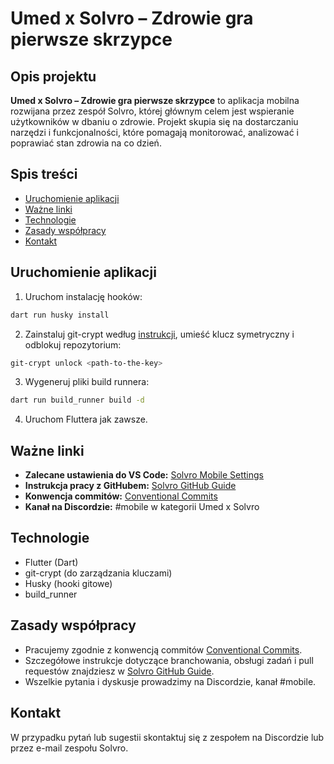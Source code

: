 # Umed x Solvro – Zdrowie gra pierwsze skrzypce

## Opis projektu

**Umed x Solvro – Zdrowie gra pierwsze skrzypce** to aplikacja mobilna rozwijana przez zespół Solvro, której głównym celem jest wspieranie użytkowników w dbaniu o zdrowie. Projekt skupia się na dostarczaniu narzędzi i funkcjonalności, które pomagają monitorować, analizować i poprawiać stan zdrowia na co dzień.

## Spis treści

- [Uruchomienie aplikacji](#uruchomienie-aplikacji)
- [Ważne linki](#wa%C5%BCne-linki)
- [Technologie](#technologie)
- [Zasady współpracy](#zasady-wsp%C3%B3%C5%82pracy)
- [Kontakt](#kontakt)


## Uruchomienie aplikacji

1. Uruchom instalację hooków:

```bash
dart run husky install
```

2. Zainstaluj git-crypt według [instrukcji](https://github.com/AGWA/git-crypt/blob/master/INSTALL.md), umieść klucz symetryczny i odblokuj repozytorium:

```bash
git-crypt unlock <path-to-the-key>
```

3. Wygeneruj pliki build runnera:

```bash
dart run build_runner build -d
```

4. Uruchom Fluttera jak zawsze.

## Ważne linki

- **Zalecane ustawienia do VS Code:** [Solvro Mobile Settings](https://docs.solvro.pl/sections/mobile/)
- **Instrukcja pracy z GitHubem:** [Solvro GitHub Guide](https://docs.solvro.pl/github)
- **Konwencja commitów:** [Conventional Commits](https://www.conventionalcommits.org/en/v1.0.0/)
- **Kanał na Discordzie:** \#mobile w kategorii Umed x Solvro


## Technologie

- Flutter (Dart)
- git-crypt (do zarządzania kluczami)
- Husky (hooki gitowe)
- build_runner


## Zasady współpracy

- Pracujemy zgodnie z konwencją commitów [Conventional Commits](https://www.conventionalcommits.org/en/v1.0.0/).
- Szczegółowe instrukcje dotyczące branchowania, obsługi zadań i pull requestów znajdziesz w [Solvro GitHub Guide](https://docs.solvro.pl/github).
- Wszelkie pytania i dyskusje prowadzimy na Discordzie, kanał \#mobile.

## Kontakt

W przypadku pytań lub sugestii skontaktuj się z zespołem na Discordzie lub przez e-mail zespołu Solvro.
